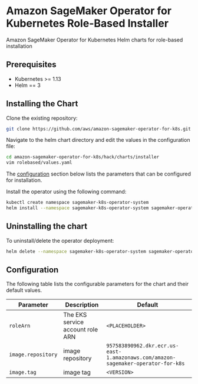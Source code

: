 # Amazon SageMaker Operator for Kubernetes Role-Based Installer

Amazon SageMaker Operator for Kubernetes Helm charts for role-based installation

## Prerequisites

* Kubernetes >= 1.13
* Helm == 3

## Installing the Chart

Clone the existing repository:

```bash
git clone https://github.com/aws/amazon-sagemaker-operator-for-k8s.git
```

Navigate to the helm chart directory and edit the values in the configuration file:

```bash
cd amazon-sagemaker-operator-for-k8s/hack/charts/installer
vim rolebased/values.yaml
```

The [configuration](#configuration) section below lists the parameters that can be configured for installation.

Install the operator using the following command:

```bash
kubectl create namespace sagemaker-k8s-operator-system
helm install --namespace sagemaker-k8s-operator-system sagemaker-operator rolebased/
```

## Uninstalling the chart

To uninstall/delete the operator deployment:

```bash
helm delete --namespace sagemaker-k8s-operator-system sagemaker-operator
```

## Configuration

The following table lists the configurable parameters for the chart and their default values.

Parameter | Description | Default
--- | --- | ---
`roleArn` | The EKS service account role ARN  | `<PLACEHOLDER>`
`image.repository` | image repository | `957583890962.dkr.ecr.us-east-1.amazonaws.com/amazon-sagemaker-operator-for-k8s`
`image.tag` | image tag | `<VERSION>`